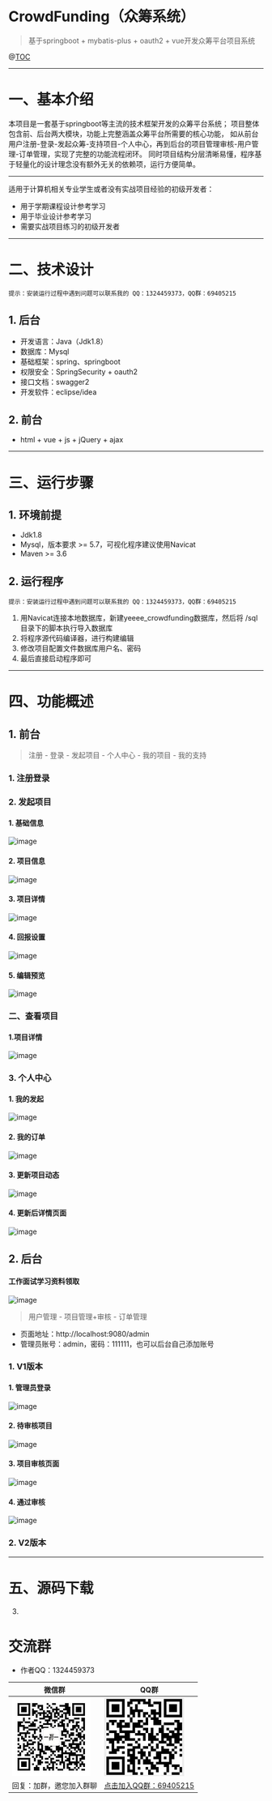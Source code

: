 # CrowdFunding（众筹系统）

> 基于springboot + mybatis-plus + oauth2 + vue开发众筹平台项目系统
>



@[TOC](文章目录)

---

# 一、基本介绍

本项目是一套基于springboot等主流的技术框架开发的众筹平台系统；
项目整体包含前、后台两大模块，功能上完整涵盖众筹平台所需要的核心功能，
如从前台用户注册-登录-发起众筹-支持项目-个人中心，再到后台的项目管理审核-用户管理-订单管理，实现了完整的功能流程闭环。
同时项目结构分层清晰易懂，程序基于轻量化的设计理念没有额外无关的依赖项，运行方便简单。

---

适用于计算机相关专业学生或者没有实战项目经验的初级开发者：
- 用于学期课程设计参考学习
- 用于毕业设计参考学习
- 需要实战项目练习的初级开发者

---

# 二、技术设计

`提示：安装运行过程中遇到问题可以联系我的 QQ：1324459373，QQ群：69405215`

## 1. 后台

- 开发语言：Java（Jdk1.8）
- 数据库：Mysql
- 基础框架：spring、springboot
- 权限安全：SpringSecurity + oauth2
- 接口文档：swagger2
- 开发软件：eclipse/idea

## 2. 前台

- html + vue + js + jQuery + ajax

---

# 三、运行步骤

## 1. 环境前提

- Jdk1.8
- Mysql，版本要求 >= 5.7，可视化程序建议使用Navicat
- Maven >= 3.6

## 2. 运行程序

`提示：安装运行过程中遇到问题可以联系我的 QQ：1324459373，QQ群：69405215`

1. 用Navicat连接本地数据库，新建yeeee_crowdfunding数据库，然后将 /sql 目录下的脚本执行导入数据库
2. 将程序源代码编译器，进行构建编辑
3. 修改项目配置文件数据库用户名、密码
4. 最后直接启动程序即可

---

# 四、功能概述

## 1. 前台

> 注册 - 登录 - 发起项目 - 个人中心 - 我的项目 - 我的支持

### 1. 注册登录

### 2. 发起项目

#### 1. 基础信息

![image](http://oos.yeee.vip/1.%E5%8F%91%E8%B5%B7%E9%A1%B9%E7%9B%AE-%E5%9F%BA%E7%A1%80%E4%BF%A1%E6%81%AF.png)

#### 2. 项目信息

![image](http://oos.yeee.vip/2.%E5%8F%91%E8%B5%B7%E9%A1%B9%E7%9B%AE-%E9%A1%B9%E7%9B%AE%E4%BF%A1%E6%81%AF.png)

#### 3. 项目详情

![image](http://oos.yeee.vip/3.%E5%8F%91%E8%B5%B7%E9%A1%B9%E7%9B%AE-%E9%A1%B9%E7%9B%AE%E8%AF%A6%E6%83%85.png)

#### 4. 回报设置

![image](http://oos.yeee.vip/4.%E5%8F%91%E8%B5%B7%E9%A1%B9%E7%9B%AE-%E5%9B%9E%E6%8A%A5%E8%AE%BE%E7%BD%AE.png)

#### 5. 编辑预览

![image](http://oos.yeee.vip/5.%E5%8F%91%E8%B5%B7%E9%A1%B9%E7%9B%AE-%E7%BC%96%E8%BE%91%E9%A2%84%E8%A7%88.png)

### 二、查看项目

#### 1.项目详情

![image](http://oos.yeee.vip/13.%E6%B5%8B%E8%AF%95%E9%A1%B9%E7%9B%AE%20-%E8%AF%A6%E6%83%85%E9%A1%B5.png)

### 3. 个人中心

#### 1. 我的发起

![image](http://oos.yeee.vip/6.%E4%B8%AA%E4%BA%BA%E4%BF%A1%E6%81%AF-%E6%88%91%E7%9A%84%E5%8F%91%E8%B5%B7.png)

#### 2. 我的订单

![image](http://oos.yeee.vip/14.%E4%B8%AA%E4%BA%BA%E4%BF%A1%E6%81%AF-%E6%88%91%E7%9A%84%E8%AE%A2%E5%8D%95.png)

#### 3. 更新项目动态

![image](http://oos.yeee.vip/11.%E5%8F%91%E8%B5%B7%E8%80%85%E6%9B%B4%E6%96%B0%E9%A1%B9%E7%9B%AE%E5%8A%A8%E6%80%81.png)

#### 4. 更新后详情页面

![image](http://oos.yeee.vip/12.%E6%9B%B4%E6%96%B0%E8%BF%9B%E5%B1%95%E5%90%8E.png)

## 2. 后台

#### 工作面试学习资料领取
![image](https://oos.yeee.vip/JAVA%E9%AB%98%E7%BA%A7%E5%AD%A6%E4%B9%A0%E8%B7%AF%E7%BA%BF.png)

> 用户管理 - 项目管理+审核 - 订单管理
>
- 页面地址：http://localhost:9080/admin
- 管理员账号：admin，密码：111111，也可以后台自己添加账号

### 1. V1版本

#### 1. 管理员登录

![image](http://oos.yeee.vip/7.%E7%AE%A1%E7%90%86%E5%91%98%E7%99%BB%E9%99%86%E9%A1%B5%E9%9D%A2.png)

#### 2. 待审核项目

![image](http://oos.yeee.vip/8.%E5%90%8E%E5%8F%B0%E7%AE%A1%E7%90%86%E4%B8%AD%E5%BF%83-%E5%BE%85%E5%AE%A1%E6%A0%B8%E9%A1%B9%E7%9B%AE.png)

#### 3. 项目审核页面

![image](http://oos.yeee.vip/9.%E9%A1%B9%E7%9B%AE%E5%AE%A1%E6%A0%B8%E9%A1%B5%E9%9D%A2.png)

#### 4. 通过审核

![image](http://oos.yeee.vip/10.%E9%80%9A%E8%BF%87%E5%AE%A1%E6%A0%B8.png)

### 2. V2版本

---

# 五、源码下载



3. 

# 交流群

- 作者QQ：1324459373

| 微信群                             | QQ群                                                                           |
|---------------------------------|-------------------------------------------------------------------------------|
| ![作者微信](doc/images/yeee_wp.jpg) | ![](doc/images/yeee-crowdfunding-qq.jpg)                                      |
| 回复：加群，邀您加入群聊  | <a href="https://qm.qq.com/q/WNiHwithgy" target="_blank">点击加入QQ群：69405215</a> |

